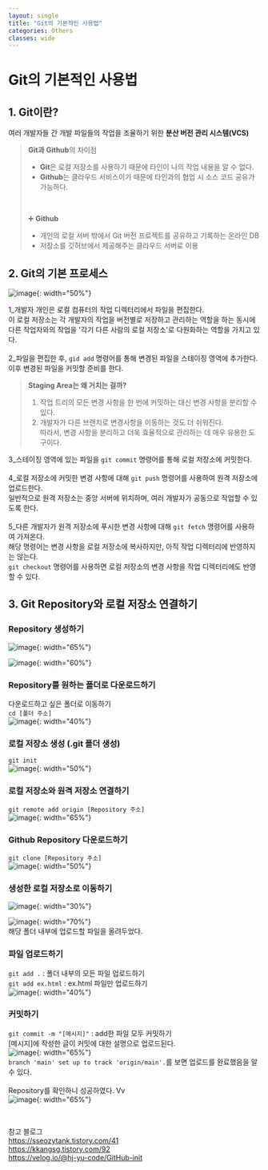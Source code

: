 ```yaml
---
layout: single
title: "Git의 기본적인 사용법"
categories: Others
classes: wide
---
```


# Git의 기본적인 사용법

## 1. Git이란?

여러 개발자들 간 개발 파일들의 작업을 조율하기 위한 **분산 버전 관리 시스템(VCS)** <br>

> **Git과 Github**의 차이점
>  - **Git**은 로컬 저장소를 사용하기 때문에 타인이 나의 작업 내용을 알 수 없다.
>  - **Github**는 클라우드 서비스이기 때문에 타인과의 협업 시 소스 코드 공유가 가능하다.
>  <br>
>  
> ➕ **Github**
>  - 개인의 로컬 서버 밖에서 Git 버전 프로젝트를 공유하고 기록하는 온라인 DB
>  - 저장소를 깃허브에서 제공해주는 클라우드 서버로 이용

## 2. Git의 기본 프로세스

![image](https://github.com/Y0-0N63/STUDY-4242-Ver.2/assets/144354615/7668a172-3a27-4c18-b3a1-58dbadebca9c){: width="50%"}

1_개발자 개인은 로컬 컴퓨터의 작업 디렉터리에서 파일을 편집한다. <br>
이 로컬 저장소는 각 개발자의 작업을 버전별로 저장하고 관리하는 역할을 하는 동시에 다른 작업자와의 작업을 '각기 다른 사람의 로컬 저장소'로 다원화하는 역할을 가지고 있다. <br>
 <br>
2_파일을 편집한 후, `gid add` 명령어를 통해 변경된 파일을 스테이징 영역에 추가한다. 이후 변경된 파일을 커밋할 준비를 한다.<br>

> **Staging Area는 왜 거치는 걸까?** <br>
>  1) 작업 트리의 모든 변경 사항을 한 번에 커밋하는 대신 변경 사항을 분리할 수 있다. <br>
>  2) 개발자가 다른 브랜치로 변경사항을 이동하는 것도 더 쉬워진다. <br>
>  따라서, 변경 사항을 분리하고 더욱 효율적으로 관리하는 데 매우 유용한 도구이다. 

3_스테이징 영역에 있는 파일을 `git commit` 명령어를 통해 로컬 저장소에 커밋한다.<br>
 <br>
4_로컬 저장소에 커밋한 변경 사항에 대해 `git push` 명령어를 사용하여 원격 저장소에 업로드한다. <br>
일반적으로 원격 저장소는 중앙 서버에 위치하며, 여러 개발자가 공동으로 작업할 수 있도록 한다.<br>
 <br>
5_다른 개발자가 원격 저장소에 푸시한 변경 사항에 대해 `git fetch` 명령어를 사용하여 가져온다.<br>
해당 명령어는 변경 사항을 로컬 저장소에 복사하지만, 아직 작업 디렉터리에 반영하지는 않는다. <br>
`git checkout` 명령어를 사용하면 로컬 저장소의 변경 사항을 작업 디렉터리에도 반영할 수 있다.<br>
  
## 3. Git Repository와 로컬 저장소 연결하기

### Repository 생성하기

![image](https://github.com/Y0-0N63/STUDY-4242-Ver.2/assets/144354615/4f25520a-f094-4306-8f7f-d0735983d17d){: width="65%"}

![image](https://github.com/Y0-0N63/STUDY-4242-Ver.2/assets/144354615/088129af-86b2-4a7f-8c60-4c44d8160fa1){: width="60%"}


### Repository를 원하는 폴더로 다운로드하기

다운로드하고 싶은 폴더로 이동하기 <br>
`cd [폴더 주소]` <br>
![image](https://github.com/Y0-0N63/STUDY-4242-Ver.2/assets/144354615/60467605-974e-43f9-8078-050df389f530){: width="40%"}

### 로컬 저장소 생성 (.git 폴더 생성) 

`git init` <br>
![image](https://github.com/Y0-0N63/STUDY-4242-Ver.2/assets/144354615/adfd8d4f-246f-4f0b-a3d9-03023be2ef56){: width="50%"}

### 로컬 저장소와 원격 저장소 연결하기 

`git remote add origin [Repository 주소]` <br>
![image](https://github.com/Y0-0N63/STUDY-4242-Ver.2/assets/144354615/9618fd71-436f-4607-a03c-15399899d2ef){: width="65%"}

### Github Repository 다운로드하기 

`git clone [Repository 주소]` <br>
![image](https://github.com/Y0-0N63/STUDY-4242-Ver.2/assets/144354615/b56781bf-73e5-467b-aab0-5359437bc96c){: width="50%"}

### 생성한 로컬 저장소로 이동하기 

![image](https://github.com/Y0-0N63/STUDY-4242-Ver.2/assets/144354615/e649df83-08c2-476a-80b7-17fa19e349d5){: width="30%"}
 <br>

![image](https://github.com/Y0-0N63/STUDY-4242-Ver.2/assets/144354615/d28811c8-843e-4e0f-89cd-120a5901d463){: width="70%"}
 <br>
해당 폴더 내부에 업로드할 파일을 올려두었다.

### 파일 업로드하기 

`git add .` : 폴더 내부의 모든 파일 업로드하기 <br>
`git add ex.html` : ex.html 파일만 업로드하기 <br>
![image](https://github.com/Y0-0N63/STUDY-4242-Ver.2/assets/144354615/faf2ebf4-4461-40c7-82c2-dda4adea3b54){: width="40%"}

### 커밋하기 

`git commit -m "[메시지]"` : add한 파일 모두 커밋하기 <br>
[메시지]에 작성한 글이 커밋에 대한 설명으로 업로드된다. <br>
![image](https://github.com/Y0-0N63/STUDY-4242-Ver.2/assets/144354615/8fe055b7-736f-4075-a5bb-c256e642454c){: width="65%"} <br>
`branch 'main' set up to track 'origin/main'.`를 보면 업로드를 완료했음을 알 수 있다. <br>
 <br>
Repository를 확인하니 성공하였다. Vv <br>
![image](https://github.com/Y0-0N63/STUDY-4242-Ver.2/assets/144354615/3d36ebdd-12fc-45f9-a7b7-630611355f61){: width="65%"}

 <br>

참고 블로그 <br>
https://sseozytank.tistory.com/41 <br>
https://kkangsg.tistory.com/92 <br>
https://velog.io/@hj-yu-code/GitHub-init
